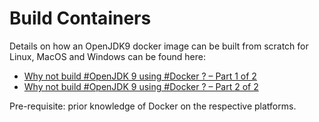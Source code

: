 # Build Containers

Details on how an OpenJDK9 docker image can be built from scratch for Linux, MacOS and Windows can be found here:

- [Why not build #OpenJDK 9 using #Docker ? – Part 1 of 2](https://neomatrix369.wordpress.com/2015/06/04/why-not-build-openjdk-9-using-docker/)
- [Why not build #OpenJDK 9 using #Docker ? – Part 2 of 2](https://neomatrix369.wordpress.com/2015/06/06/why-not-build-openjdk-9-using-docker-part-2-of-2/)

Pre-requisite: prior knowledge of Docker on the respective platforms.

